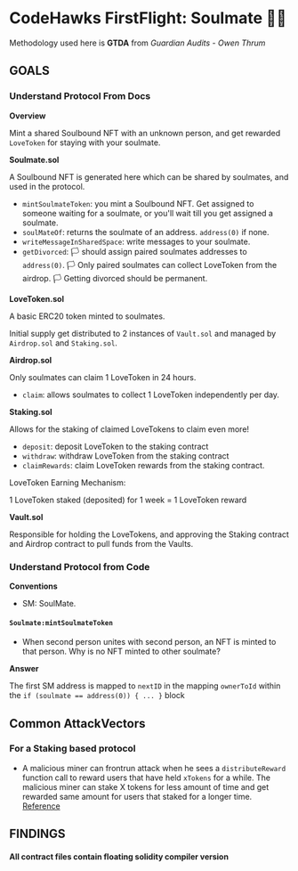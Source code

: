# CodeHawks FirstFlight: Soulmate 🚀🚀

Methodology used here is **GTDA** from _Guardian Audits - Owen Thrum_

## GOALS

### Understand Protocol From Docs

**Overview**

Mint a shared Soulbound NFT with an unknown person, and get rewarded `LoveToken` for staying with your soulmate.

**Soulmate.sol**

A Soulbound NFT is generated here which can be shared by soulmates, and used in the protocol.

- `mintSoulmateToken`: you mint a Soulbound NFT. Get assigned to someone waiting for a soulmate, or you'll wait till you get assigned a soulmate.
- `soulMateOf`: returns the soulmate of an address. `address(0)` if none.
- `writeMessageInSharedSpace`: write messages to your soulmate.
- `getDivorced`: 🏳️ should assign paired soulmates addresses to `address(0)`. 🏳️ Only paired soulmates can collect LoveToken from the airdrop. 🏳️ Getting divorced should be permanent.

**LoveToken.sol**

A basic ERC20 token minted to soulmates.

Initial supply get distributed to 2 instances of `Vault.sol` and managed by `Airdrop.sol` and `Staking.sol`.

**Airdrop.sol**

Only soulmates can claim 1 LoveToken in 24 hours.

- `claim`: allows soulmates to collect 1 LoveToken independently per day.

**Staking.sol**

Allows for the staking of claimed LoveTokens to claim even more!

- `deposit`: deposit LoveToken to the staking contract
- `withdraw`: withdraw LoveToken from the staking contract
- `claimRewards`: claim LoveToken rewards from the staking contract.

LoveToken Earning Mechanism:

1 LoveToken staked (deposited) for 1 week = 1 LoveToken reward

**Vault.sol**

Responsible for holding the LoveTokens, and approving the Staking contract and Airdrop contract to pull funds from the Vaults.

### Understand Protocol from Code

**Conventions**

- SM: SoulMate.

#### `Soulmate:mintSoulmateToken`

- When second person unites with second person, an NFT is minted to that person. Why is no NFT minted to other soulmate?

**Answer**

The first SM address is mapped to `nextID` in the mapping `ownerToId` within the `if (soulmate == address(0)) { ... }` block

## Common AttackVectors

### For a Staking based protocol

- A malicious miner can frontrun attack when he sees a `distributeReward` function call to reward users that have held `xTokens` for a while. The malicious miner can stake X tokens for less amount of time and get rewarded same amount for users that staked for a longer time. [Reference](https://solodit.xyz/issues/m-13-dishonest-stakers-can-siphon-rewards-from-xtoken-holders-through-the-deposit-function-in-nftxinventorystaking-code4rena-nftx-nftx-contest-git)

## FINDINGS

#### All contract files contain floating solidity compiler version
